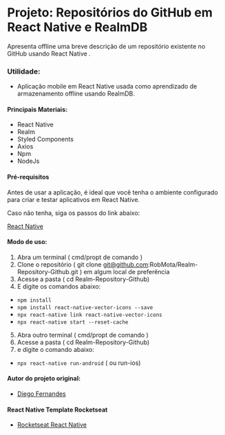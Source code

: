 # Projeto: Repositórios do GitHub em React Native e RealmDB

Apresenta offline uma breve descrição de um repositório existente no GitHub usando React Native .

### Utilidade:

- Aplicação mobile em React Native usada como aprendizado de armazenamento offline usando RealmDB.

#### Principais Materiais:

- React Native
- Realm
- Styled Components
- Axios
- Npm
- NodeJs

#### Pré-requisitos

Antes de usar a aplicação, é ideal que você tenha o ambiente configurado para criar e testar aplicativos em React Native.

Caso não tenha, siga os passos do link abaixo:

[React Native](https://react-native.rocketseat.dev/)

#### Modo de uso:

1. Abra um terminal ( cmd/propt de comando )
2. Clone o repositório ( git clone git@github.com:RobMota/Realm-Repository-Github.git ) em algum local de preferência
3. Acesse a pasta ( cd Realm-Repository-Github)
4. E digite os comandos abaixo:

- `npm install`
- `npm install react-native-vector-icons --save`
- `npx react-native link react-native-vector-icons`
- `npx react-native start --reset-cache`

5. Abra outro terminal ( cmd/propt de comando )
6. Acesse a pasta ( cd Realm-Repository-Github)
7. e digite o comando abaixo:

- `npx react-native run-android` ( ou run-ios)

#### Autor do projeto original:

- [Diego Fernandes](https://github.com/diego3g)

#### React Native Template Rocketseat

- [Rocketseat React Native](https://github.com/Rocketseat/react-native-template-rocketseat-advanced)
